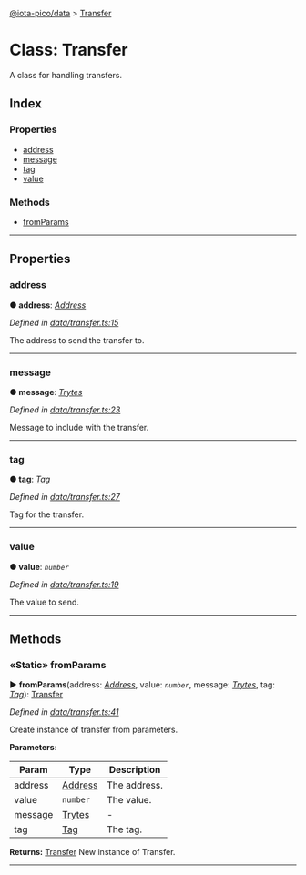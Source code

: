 [@iota-pico/data](../README.md) > [Transfer](../classes/transfer.md)



# Class: Transfer


A class for handling transfers.

## Index

### Properties

* [address](transfer.md#address)
* [message](transfer.md#message)
* [tag](transfer.md#tag)
* [value](transfer.md#value)


### Methods

* [fromParams](transfer.md#fromparams)



---
## Properties
<a id="address"></a>

###  address

**●  address**:  *[Address](address.md)* 

*Defined in [data/transfer.ts:15](https://github.com/iotaeco/iota-pico-data/blob/d947a68/src/data/transfer.ts#L15)*



The address to send the transfer to.




___

<a id="message"></a>

###  message

**●  message**:  *[Trytes](trytes.md)* 

*Defined in [data/transfer.ts:23](https://github.com/iotaeco/iota-pico-data/blob/d947a68/src/data/transfer.ts#L23)*



Message to include with the transfer.




___

<a id="tag"></a>

###  tag

**●  tag**:  *[Tag](tag.md)* 

*Defined in [data/transfer.ts:27](https://github.com/iotaeco/iota-pico-data/blob/d947a68/src/data/transfer.ts#L27)*



Tag for the transfer.




___

<a id="value"></a>

###  value

**●  value**:  *`number`* 

*Defined in [data/transfer.ts:19](https://github.com/iotaeco/iota-pico-data/blob/d947a68/src/data/transfer.ts#L19)*



The value to send.




___


## Methods
<a id="fromparams"></a>

### «Static» fromParams

► **fromParams**(address: *[Address](address.md)*, value: *`number`*, message: *[Trytes](trytes.md)*, tag: *[Tag](tag.md)*): [Transfer](transfer.md)



*Defined in [data/transfer.ts:41](https://github.com/iotaeco/iota-pico-data/blob/d947a68/src/data/transfer.ts#L41)*



Create instance of transfer from parameters.


**Parameters:**

| Param | Type | Description |
| ------ | ------ | ------ |
| address | [Address](address.md)   |  The address. |
| value | `number`   |  The value. |
| message | [Trytes](trytes.md)   |  - |
| tag | [Tag](tag.md)   |  The tag. |





**Returns:** [Transfer](transfer.md)
New instance of Transfer.






___


